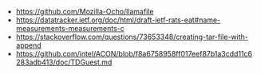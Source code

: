 - https://github.com/Mozilla-Ocho/llamafile
- https://datatracker.ietf.org/doc/html/draft-ietf-rats-eat#name-measurements-measurements-c
- https://stackoverflow.com/questions/73653348/creating-tar-file-with-append
- https://github.com/intel/ACON/blob/f8a6758958ff017eef87b1a3cdd11c6283adb413/doc/TDGuest.md
